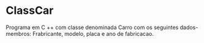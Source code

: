 # ClassCar
Programa em C ++ com classe denominada Carro com os seguintes dados-membros:  Frabricante, modelo, placa e ano de fabricacao.
